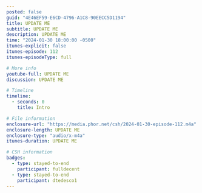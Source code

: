```yaml
---
posted: false
guid: "4E46EF59-E6CD-4796-A1C8-90EECC5D1194"
title: UPDATE ME
subtitle: UPDATE ME
description: UPDATE ME 
time: "2024-01-30 18:00:00 -0500"
itunes-explicit: false
itunes-episode: 112
itunes-episodeType: full

# More info
youtube-full: UPDATE ME
discussion: UPDATE ME

# Timeline
timeline:
  - seconds: 0
    title: Intro

# File information
enclosure-url: "https://media.phor.net/csh/2024-01-30-episode-112.m4a"
enclosure-length: UPDATE ME
enclosure-type: "audio/x-m4a"
itunes-duration: UPDATE ME

# CSH information
badges:
  - type: stayed-to-end
    participant: fulldecent
  - type: stayed-to-end
    participant: dtedesco1
---
```

